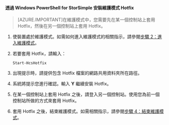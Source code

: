 <!--author=SharS last changed: 9/17/15-->

#### 透過 Windows PowerShell for StorSimple 安裝維護模式 Hotfix

> [AZURE.IMPORTANT]在維護模式中，您需要先在某一個控制站上套用 Hotfix，然後在另一個控制站上套用 Hotfix。

1. 使裝置處於維護模式。如需如何進入維護模式的相關指示，請參閱[步驟 2：進入維護模式](storsimple-update-device.md#step2)。

2. 若要套用 Hotfix，請輸入：

     `Start-HcsHotfix`

3. 出現提示時，請提供包含 Hotfix 檔案的網路共用資料夾所在路徑。

4. 系統將提示您進行確認。輸入 **Y** 繼續安裝 Hotfix。

5. 在某一個控制站上套用 Hotfix 之後，請登入另一個控制站。使用您為前一個控制站所做的方式來套用 Hotfix。

6. 套用 Hotfix 之後，結束維護模式。如需相關指示，請參閱[步驟 4：結束維護模式](storsimple-update-device.md#step4)。

<!---HONumber=Oct15_HO3-->